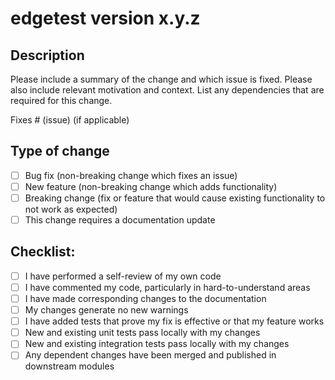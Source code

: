 # edgetest version x.y.z

## Description

Please include a summary of the change and which issue is fixed. Please also include relevant motivation and context. List any dependencies that are required for this change.

Fixes # (issue) (if applicable)

## Type of change

- [ ] Bug fix (non-breaking change which fixes an issue)
- [ ] New feature (non-breaking change which adds functionality)
- [ ] Breaking change (fix or feature that would cause existing functionality to not work as expected)
- [ ] This change requires a documentation update

## Checklist:

- [ ] I have performed a self-review of my own code
- [ ] I have commented my code, particularly in hard-to-understand areas
- [ ] I have made corresponding changes to the documentation
- [ ] My changes generate no new warnings
- [ ] I have added tests that prove my fix is effective or that my feature works
- [ ] New and existing unit tests pass locally with my changes
- [ ] New and existing integration tests pass locally with my changes
- [ ] Any dependent changes have been merged and published in downstream modules
